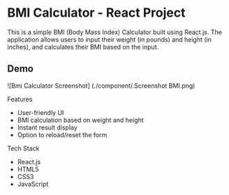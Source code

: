 # BMI Calculator - React Project

This is a simple BMI (Body Mass Index) Calculator built using React.js. The application allows users to input their weight (in pounds) and height (in inches), and calculates their BMI based on the input.

## Demo

![Bmi Calculator Screenshot] (./component/.Screenshot BMI.png)

Features

- User-friendly UI
- BMI calculation based on weight and height
- Instant result display
- Option to reload/reset the form

Tech Stack

- React.js
- HTML5
- CSS3
- JavaScript
